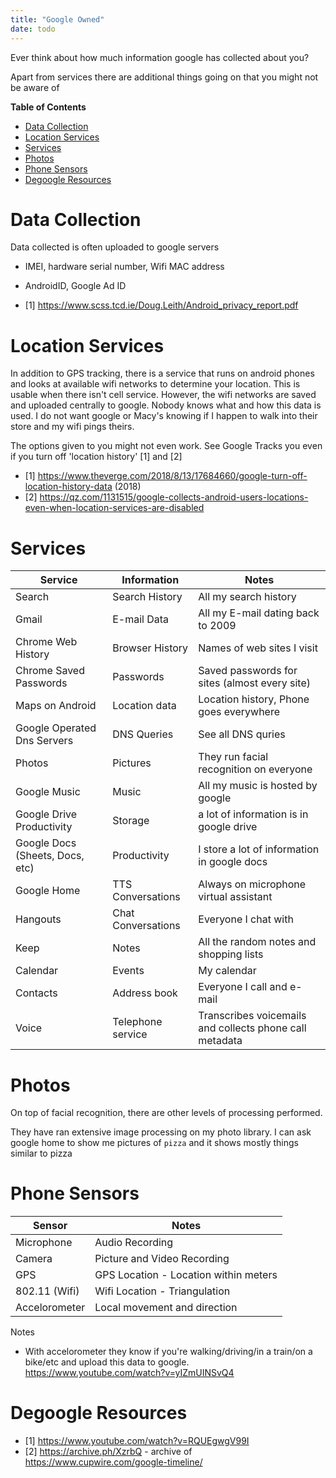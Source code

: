 ```yaml
---
title: "Google Owned"
date: todo
---
```


Ever think about how much information google has collected about you?

Apart from services there are additional things going on that you might not be aware of

<!-- markdown-toc start - Don't edit this section. Run M-x markdown-toc-refresh-toc -->
**Table of Contents**

- [Data Collection](#data-collection)
- [Location Services](#location-services)
- [Services](#services)
- [Photos](#photos)
- [Phone Sensors](#phone-sensors)
- [Degoogle Resources](#degoogle-resources)

<!-- markdown-toc end -->

# Data Collection

Data collected is often uploaded to google servers

- IMEI, hardware serial number, Wifi MAC address
- AndroidID, Google Ad ID

- [1] https://www.scss.tcd.ie/Doug.Leith/Android_privacy_report.pdf

# Location Services

In addition to GPS tracking, there is a service that runs on android phones and looks at available wifi networks to determine your location. This is usable when there isn't cell service.  However, the wifi networks are saved
and uploaded centrally to google. Nobody knows what and how this data is used. I do not want google or Macy's knowing if I happen to walk into their store and my wifi pings theirs.

The options given to you might not even work. See Google Tracks you even if you turn off 'location history' [1] and [2]


- [1] https://www.theverge.com/2018/8/13/17684660/google-turn-off-location-history-data (2018)
- [2] https://qz.com/1131515/google-collects-android-users-locations-even-when-location-services-are-disabled

# Services

| Service                         | Information        | Notes                                                   |
|---------------------------------|--------------------|---------------------------------------------------------|
| Search                          | Search History     | All my search history                                   |
| Gmail                           | E-mail Data        | All my E-mail dating back to 2009                       |
| Chrome Web History              | Browser History    | Names of web sites I visit                              |
| Chrome Saved Passwords          | Passwords          | Saved passwords for sites (almost every site)           |
| Maps on Android                 | Location data      | Location history, Phone goes everywhere                 |
| Google Operated Dns Servers     | DNS Queries        | See all DNS quries                                      |
| Photos                          | Pictures           | They run facial recognition on everyone                 |
| Google Music                    | Music              | All my music is hosted by google                        |
| Google Drive  Productivity      | Storage            | a lot of information is in google drive                 |
| Google Docs (Sheets, Docs, etc) | Productivity       | I store a lot of information in google docs             |
| Google Home                     | TTS Conversations  | Always on microphone virtual assistant                  |
| Hangouts                        | Chat Conversations | Everyone I chat with                                    |
| Keep                            | Notes              | All the random notes and shopping lists                 |
| Calendar                        | Events             | My calendar                                             |
| Contacts                        | Address book       | Everyone I call and e-mail                              |
| Voice                           | Telephone service  | Transcribes voicemails and collects phone call metadata |


# Photos

On top of facial recognition, there are other levels of processing performed.

They have ran extensive image processing on my photo library. I can ask google home to show me pictures of `pizza` and it shows mostly things similar to pizza



# Phone Sensors

| Sensor        | Notes
| ---           | ---
| Microphone    | Audio Recording
| Camera        | Picture and Video Recording
| GPS           | GPS Location - Location within meters
| 802.11 (Wifi) | Wifi Location - Triangulation
| Accelorometer | Local movement and direction



Notes
- With accelorometer they know if you're walking/driving/in a train/on a bike/etc and upload this data to google. https://www.youtube.com/watch?v=yIZmUINSvQ4




# Degoogle Resources

- [1] https://www.youtube.com/watch?v=RQUEgwgV99I
- [2] https://archive.ph/XzrbQ - archive of https://www.cupwire.com/google-timeline/
